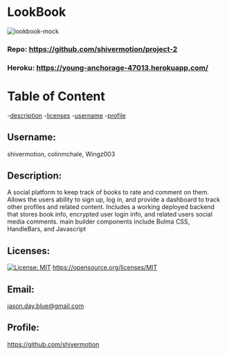 # LookBook

![lookbook-mock](https://user-images.githubusercontent.com/75548830/148240330-a43a3853-cde8-470f-b303-7cd266bebedd.png)
### Repo: https://github.com/shivermotion/project-2 
### Heroku: https://young-anchorage-47013.herokuapp.com/

# Table of Content

-[description](#description) -[licenses](#licenses) -[username](#username) -[profile](#profile)

## Username:

shivermotion, colinmchale, Wingz003

## Description:

A social platform to keep track of books to rate and comment on them.
Allows the users ability to sign up, log in, and provide a dashboard to track other profiles and related content.
Includes a working deployed backend that stores book info, encrypted user login info, and related users social media comments.
main builder components include Bulma CSS, HandleBars, and Javascript

## Licenses:

[![License: MIT](https://img.shields.io/badge/License-MIT-yellow.svg)](https://opensource.org/licenses/MIT)
https://opensource.org/licenses/MIT

## Email:

jason.day.blue@gmail.com

## Profile:

https://github.com/shivermotion
